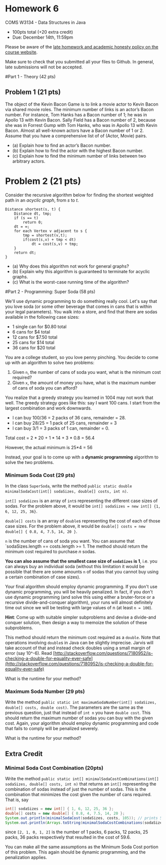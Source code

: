 # Homework 6

COMS W3134 - Data Structures in Java
* 100pts total (+20 extra credit)
* Due:  December 14th, 11:59pm

Please be aware of the [late homework and academic honesty policy on the course website](http://www.cs.columbia.edu/~bauer/cs3134/homework.html).

Make sure to check that you submitted all your files to Github. In general, late submissions will not be accepted.

#Part 1 - Theory (42 pts)

## Problem 1 (21 pts)

The object of the Kevin Bacon Game is to link a movie actor to Kevin
Bacon via shared movie roles. The minimum number of links is an
actor’s Bacon number. For instance, Tom Hanks has a Bacon number of 1;
he was in Apollo 13 with Kevin Bacon. Sally Field has a Bacon number
of 2, because she was in Forrest Gump with Tom Hanks, who was in
Apollo 13 with Kevin Bacon. Almost all well-known actors have a Bacon
number of 1 or 2. Assume that you have a comprehensive list of of (Actor, Movie) pairs.

  - (a) Explain how to find an actor’s Bacon number.
  - (b) Explain how to find the actor with the highest Bacon number.
  - (c) Explain how to find the minimum number of links between two arbitrary actors.


# Problem 2 (21 pts)

Consider the recursive algorithm below for finding the
shortest weighted path in an *acyclic graph*, from *s* to *t*.

```
Distance shortest(s, t) {
    Distance dt, tmp; 
    if (s == t)
        return 0;
    dt = ∞;
    for each Vertex v adjacent to s {
        tmp = shortest(v,t); 
        if(cost(s,v) + tmp < dt)
            dt = cost(s,v) + tmp; 
    }   
    return dt; 
}
```

  - (a) Why does this algorithm not work for general graphs? 
  - (b) Explain why this algorithm is guaranteed to terminate for acyclic graphs.  
  - (c) What is the worst-case running time of the algorithm?



#Part 2 - Programming: Super Soda (58 pts)

We'll use dynamic programming to do something really cool. Let's say that you love soda (or some other beverage that comes in cans that is within your legal parameters). You walk into a store, and find that there are sodas available in the following case sizes:

- 1 single can for $0.80 total
- 6 cans for $4 total
- 12 cans for $7.50 total
- 25 cans for $14 total
- 36 cans for $20 total

You are a college student, so you love penny pinching. You decide to come up with an algorithm to solve two problems:

1. Given `n`, the number of cans of soda you want, what is the minimum cost required?
2. Given `x`, the amount of money you have, what is the maximum number of cans of soda you can afford?

You realize that a greedy strategy you learned in 1004 may not work that well. The greedy strategy goes like this: say I want 100 cans. I start from the largest combination and work downwards.

- I can buy 100/36 = 2 packs of 36 cans, remainder = 28.
- I can buy 28/25 = 1 pack of 25 cans, remainder = 3
- I can buy 3/1 = 3 packs of 1 can, remainder = 0.

Total cost = 2 * 20 + 1 * 14 + 3 * 0.8 = 56.4

However, the actual minimum is 25*4 = 56

Instead, your goal is to come up with a **dynamic programming** algorithm to solve the two problems. 

### Minimum Soda Cost (29 pts)

In the class `SuperSoda`, write the method `public static double minimalSodaCost(int[] sodaSizes, double[] costs, int n)`. 

`int[] sodaSizes` is an array of `int`s representing the different case sizes of sodas. For the problem above, it would be `int[] sodaSizes = new int[] {1, 6, 12, 25, 36}`. 

`double[] costs` is an array of `double`s representing the cost of each of those case sizes. For the problem above, it would be `double[] costs = new double[] { 0.8, 4, 7.5, 14, 20 }`. 

`n` is the number of cans of soda you want. You can assume that `sodaSizes.length == costs.length >= 1.
The method should return the minimum cost required to purchase *n* sodas. 

**You can also assume that the smallest case size of `sodaSizes` is 1**, i.e. you can always buy an individual soda (without this limitation it would be possible that there are some amounts `n` of sodas that you cannot buy using a certain combination of case sizes).

Your final algorithm should employ dynamic programming. If you don't use dynamic programming, you will be heavily penalized. In fact, if you don't use dynamic programming (and solve this using either a bruter-force or a recursive divide-and-conquer algorithm), your runs will almost definitely time out since we will be testing with large values of n (at least `n = 100`).

**Hint**: Come up with suitable simpler subproblems and devise a divide-and conquer solution, then design a way to memoize the solution of these subproblems.


This method should return the minimum cost required as a `double`. Note that operations involving `double`s in Java can be slightly imprecise. Jarvis will take account of that and instead check doubles using a small margin of error (say 10^-6). Read [http://stackoverflow.com/questions/7180952/is-checking-a-double-for-equality-ever-safe](http://stackoverflow.com/questions/7180952/is-checking-a-double-for-equality-ever-safe)

What is the runtime for your method? 

### Maximum Soda Number (29 pts)

Write the method `public static int maximumSodaNumber(int[] sodaSizes, double[] costs, double cost)`. The parameters are the same as the previous question, just that instead of `int n` you have `double cost`. This should return the maximum number of sodas you can buy with the given cost. Again, your algorithm should employ dynamic programming and code that fails to comply will be penalized severely.

What is the runtime for your method? 

## Extra Credit 

### Minimal Soda Cost Combination (20pts)

Write the method `public static int[] minimalSodaCostCombinations(int[] sodaSizes, double[] costs, int n)` that returns an `int[]` representing the combination of sodas instead of just the number of sodas. This is the combination that minimizes the cost given the number of cans required. That is, say

```Java
int[] sodaSizes = new int[] { 1, 6, 12, 25, 36 };
double[] costs = new double[] { 0.8, 4, 7.5, 14, 20 };
System.out.println(minimalSodaCost(sodaSizes, costs, 105)); // prints 59.6
System.out.println(Arrays.toString(minimalSodaCostCombinations(sodaSizes, costs, 105))); // prints [2, 1, 0, 1, 2]
```

since `[2, 1, 0, 1, 2]` is the number of 1 packs, 6 packs, 12 packs, 25 packs, 36 packs respectively that resulted in the cost of 59.6.

You can make all the same assumptions as the Minimum Soda Cost portion of this problem. This again should be dynamic programming, and the penalization applies.
